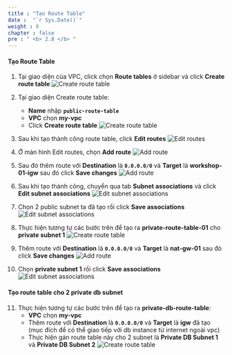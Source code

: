 ```yaml
---
title : "Tạo Route Table"
date :  "`r Sys.Date()`" 
weight : 8
chapter : false
pre : " <b> 2.8 </b> "
---
```


#### Tạo Route Table

1. Tại giao diện của VPC, click chọn **Route tables** ở sidebar và click **Create route table**
![Create route table](/images/2-8/01.png?width=50pc)

2. Tại giao diện Create route table:
    - **Name** nhập **`public-route-table`**
    - **VPC** chọn **my-vpc**
    - Click **Create route table**
![Create route table](/images/2-8/02.png?width=50pc)

3. Sau khi tạo thành công route table, click **Edit routes**
![Edit routes](/images/2-8/03.png?width=50pc)

4. Ở màn hình Edit routes, chọn **Add route**
![Add route](/images/2-8/04.png?width=50pc)

5. Sau đó thêm route với **Destination** là **`0.0.0.0/0`** và **Target** là **workshop-01-igw** sau đó click **Save changes**
![Add route](/images/2-8/05.png?width=50pc)

6. Sau khi tạo thành công, chuyển qua tab **Subnet associations** và click **Edit subnet associations**
![Edit subnet associations](/images/2-8/06.png?width=50pc)

7. Chọn 2 public subnet ta đã tạo rồi click **Save associations**
![Edit subnet associations](/images/2-8/07.png?width=50pc)

8. Thực hiện tương tự các bước trên để tạo ra **private-route-table-01** cho **private subnet 1**
![Create route table](/images/2-8/08.png?width=50pc)

9. Thêm route với **Destination** là **`0.0.0.0/0`** và **Target** là **nat-gw-01** sau đó click **Save changes**
![Add route](/images/2-8/09.png?width=50pc)

10. Chọn **private subnet 1** rồi click **Save associations**
![Edit subnet associations](/images/2-8/10.png?width=50pc)

#### Tạo route table cho 2 private db subnet
11. Thực hiện tương tự các bước trên để tạo ra **private-db-route-table**:
    - **VPC** chọn **my-vpc**
    - Thêm route với **Destination** là **`0.0.0.0/0`** và **Target** là **igw** đã tạo (mục đích để có thể giao tiếp với db instance từ internet ngoài vpc)
    - Thực hiện gán route table này cho 2 subnet là **Private DB Subnet 1** và **Private DB Subnet 2**
![Create route table](/images/2-8/11.png?width=50pc)